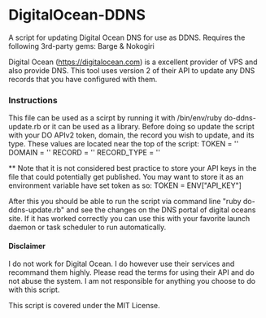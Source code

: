 # DigitalOcean-DDNS
A script for updating Digital Ocean DNS for use as DDNS.  Requires the following 3rd-party gems: Barge &amp; Nokogiri

Digital Ocean (https://digitalocean.com) is a excellent provider of VPS and also provide DNS. This tool uses version 2 of their API to update any DNS records that you have configured with them. 

### Instructions
This file can be used as a scirpt by running it with /bin/env/ruby do-ddns-update.rb or it can be used as a library.
Before doing so update the script with your DO APIv2 token, domain, the record you wish to update, and its type.
These values are located near the top of the script:
TOKEN = '<token>'
DOMAIN = '<domain>'
RECORD = '<record>'
RECORD_TYPE  = '<record type>'

** Note that it is not considered best practice to store your API keys in the file that could potentially get published. You may want to store it as an environment variable have set token as so: TOKEN = ENV["API_KEY"]

After this you should be able to run the script via command line "ruby do-ddns-update.rb" and see the changes on the DNS portal of digital oceans site.  If it has worked correctly you can use this with your favorite launch daemon or task scheduler to run automatically.

#### Disclaimer
I do not work for Digital Ocean.  I do however use their services and recommand them highly.  Please read the terms for using their API and do not abuse the system.  I am not responsible for anything you choose to do with this script.

This script is covered under the MIT License.
